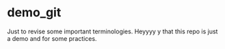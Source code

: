 # demo_git
Just to revise some important terminologies.
Heyyyy
y that this repo is just a demo and for some practices.
